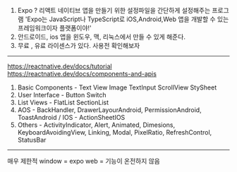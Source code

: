1. Expo ? 리액트 네이티브 앱을 만들기 위한 설정파일을 간단하게 설정해주는 프로그램
'Expo는 JavaScript나 TypeScript로 iOS,Android,Web 앱을 개발할 수 있는 프레임워크이자 플랫폼이야!' 
2. 안드로이드, ios 앱을 윈도우, 맥, 리눅스에서 만들 수 있게 해준다.
3. 무료 , 유료 라이센스가 있다. 사용전 확인해보자

------------
https://reactnative.dev/docs/tutorial
https://reactnative.dev/docs/components-and-apis


1. Basic Components - Text View Image TextInput ScrollView StySheet
2. User Interface - Button Switch
3. List Views - FlatList SectionList
4. AOS - BackHandler, DrawerLayourAndroid, PermissionAndroid, ToastAndroid / IOS - ActionSheetIOS
5. Others - ActivityIndicator, Alert, Animated, Dimesions, KeyboardAvoidingView, Linking, Modal, PixelRatio, RefreshControl, StatusBar


----

매우 제한적
window = expo 
web = 기능이 온전하지 않음
